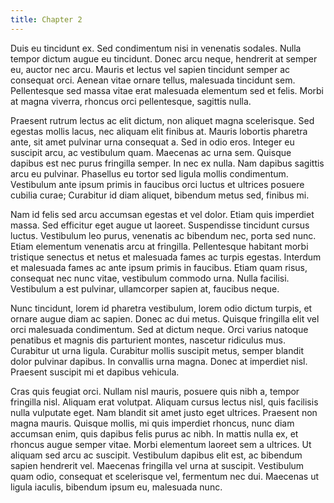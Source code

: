 ```yaml
---
title: Chapter 2
---
```


Duis eu tincidunt ex. Sed condimentum nisi in venenatis sodales. Nulla tempor
dictum augue eu tincidunt. Donec arcu neque, hendrerit at semper eu, auctor nec
arcu. Mauris et lectus vel sapien tincidunt semper ac consequat orci. Aenean
vitae ornare tellus, malesuada tincidunt sem. Pellentesque sed massa vitae erat
malesuada elementum sed et felis. Morbi at magna viverra, rhoncus orci
pellentesque, sagittis nulla.

Praesent rutrum lectus ac elit dictum, non aliquet magna scelerisque. Sed
egestas mollis lacus, nec aliquam elit finibus at. Mauris lobortis pharetra
ante, sit amet pulvinar urna consequat a. Sed in odio eros. Integer eu suscipit
arcu, ac vestibulum quam. Maecenas ac urna sem. Quisque dapibus est nec purus
fringilla semper. In nec ex nulla. Nam dapibus sagittis arcu eu pulvinar.
Phasellus eu tortor sed ligula mollis condimentum. Vestibulum ante ipsum primis
in faucibus orci luctus et ultrices posuere cubilia curae; Curabitur id diam
aliquet, bibendum metus sed, finibus mi.

Nam id felis sed arcu accumsan egestas et vel dolor. Etiam quis imperdiet massa.
Sed efficitur eget augue ut laoreet. Suspendisse tincidunt cursus luctus.
Vestibulum leo purus, venenatis ac bibendum nec, porta sed nunc. Etiam elementum
venenatis arcu at fringilla. Pellentesque habitant morbi tristique senectus et
netus et malesuada fames ac turpis egestas. Interdum et malesuada fames ac ante
ipsum primis in faucibus. Etiam quam risus, consequat nec nunc vitae, vestibulum
commodo urna. Nulla facilisi. Vestibulum a est pulvinar, ullamcorper sapien at,
faucibus neque.

Nunc tincidunt, lorem id pharetra vestibulum, lorem odio dictum turpis, et
ornare augue diam ac sapien. Donec ac dui metus. Quisque fringilla elit vel orci
malesuada condimentum. Sed at dictum neque. Orci varius natoque penatibus et
magnis dis parturient montes, nascetur ridiculus mus. Curabitur ut urna ligula.
Curabitur mollis suscipit metus, semper blandit dolor pulvinar dapibus. In
convallis urna magna. Donec at imperdiet nisl. Praesent suscipit mi et dapibus
vehicula.

Cras quis feugiat orci. Nullam nisl mauris, posuere quis nibh a, tempor
fringilla nisl. Aliquam erat volutpat. Aliquam cursus lectus nisl, quis
facilisis nulla vulputate eget. Nam blandit sit amet justo eget ultrices.
Praesent non magna mauris. Quisque mollis, mi quis imperdiet rhoncus, nunc diam
accumsan enim, quis dapibus felis purus ac nibh. In mattis nulla ex, et rhoncus
augue semper vitae. Morbi elementum laoreet sem a ultrices. Ut aliquam sed arcu
ac suscipit. Vestibulum dapibus elit est, ac bibendum sapien hendrerit vel.
Maecenas fringilla vel urna at suscipit. Vestibulum quam odio, consequat et
scelerisque vel, fermentum nec dui. Maecenas ut ligula iaculis, bibendum ipsum
eu, malesuada nunc.
